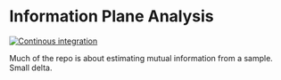 # Information Plane Analysis

[![Continous integration](https://github.com/ModelEngineering/iplane/actions/workflows/github-actions.yml/badge.svg)](https://github.com/ModelEngineering/iplane/actions/workflows/github-actions.yml)

Much of the repo is about estimating mutual information from a sample.
Small delta.
